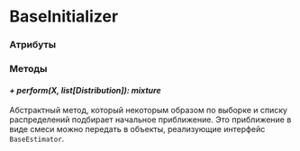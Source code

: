 # BaseInitializer



### Атрибуты



### Методы

#### *+ perform(X, list[Distribution]): mixture*

Абстрактный метод, который некоторым образом по выборке и списку распределений подбирает начальное приближение. Это приближение в виде смеси  можно передать в объекты, реализующие интерфейс `BaseEstimator`.